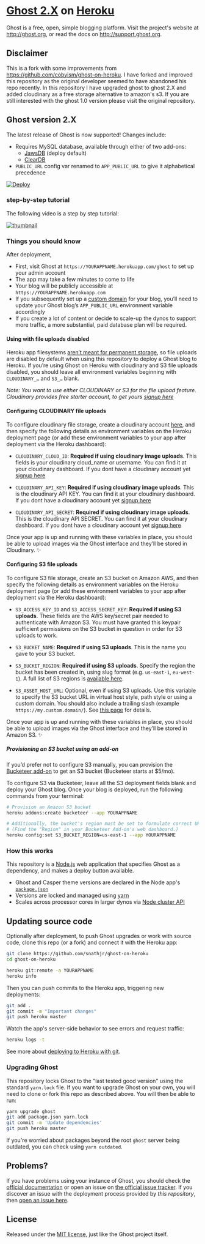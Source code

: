 # [Ghost 2.X](https://github.com/TryGhost/Ghost) on [Heroku](http://heroku.com)

Ghost is a free, open, simple blogging platform. Visit the project's website at <http://ghost.org>, or read the docs on <http://support.ghost.org>.

## Disclaimer

This is a fork with some improvements from https://github.com/cobyism/ghost-on-heroku. I have forked and improved this repository as the original developer seemed to have abandoned his repo recently. In this repository I have upgraded ghost to ghost 2.X and added cloudinary as a free storage alternative to amazon's s3. If you are still interested with the ghost 1.0 version please visit the original repository.

## Ghost version 2.X

The latest release of Ghost is now supported! Changes include:

  * Requires MySQL database, available through either of two add-ons:
    * [JawsDB](https://elements.heroku.com/addons/jawsdb) (deploy default)
    * [ClearDB](https://elements.heroku.com/addons/cleardb)
  * `PUBLIC_URL` config var renamed to `APP_PUBLIC_URL` to give it alphabetical precedence

[![Deploy](https://www.herokucdn.com/deploy/button.svg)](https://heroku.com/deploy)

### step-by-step tutorial

The following video is a step by step tutorial:

[![thumbnail](https://img.youtube.com/vi/cODvhXMHgYI/0.jpg)](https://www.youtube.com/watch?v=cODvhXMHgYI)

### Things you should know

After deployment,
- First, visit Ghost at `https://YOURAPPNAME.herokuapp.com/ghost` to set up your admin account
- The app may take a few minutes to come to life
- Your blog will be publicly accessible at `https://YOURAPPNAME.herokuapp.com`
- If you subsequently set up a [custom domain](https://devcenter.heroku.com/articles/custom-domains) for your blog, you’ll need to update your Ghost blog’s `APP_PUBLIC_URL` environment variable accordingly
- If you create a lot of content or decide to scale-up the dynos to support more traffic, a more substantial, paid database plan will be required.

#### Using with file uploads disabled

Heroku app filesystems [aren’t meant for permanent storage](https://devcenter.heroku.com/articles/dynos#ephemeral-filesystem), so file uploads are disabled by default when using this repository to deploy a Ghost blog to Heroku. If you’re using Ghost on Heroku with cloudinary and S3 file uploads disabled, you should leave all environment variables beginning with `CLOUDINARY_…` and `S3_…` blank.

*Note: You want to use either CLOUDINARY or S3 for the file upload feature. Cloudinary provides free starter account, to get yours [signup here](https://cloudinary.com/invites/lpov9zyyucivvxsnalc5/rd581neuohujqsquqyr6)*

#### Configuring CLOUDINARY file uploads

To configure cloudinary file storage, create a cloudinary account [here](https://cloudinary.com/invites/lpov9zyyucivvxsnalc5/rd581neuohujqsquqyr6), and then specify the following details as environment variables on the Heroku deployment page (or add these environment variables to your app after deployment via the Heroku dashboard):

- `CLOUDINARY_CLOUD_ID`: **Required if using cloudinary image uploads**. This fields is your cloudinary cloud_name or username. You can find it at your cloudinary dashboard. If you dont have a cloudinary account yet [signup here](https://cloudinary.com/invites/lpov9zyyucivvxsnalc5/rd581neuohujqsquqyr6)

- `CLOUDINARY_API_KEY`: **Required if using cloudinary image uploads**. This is the cloudinary API KEY. You can find it at your cloudinary dashboard. If you dont have a cloudinary account yet [signup here](https://cloudinary.com/invites/lpov9zyyucivvxsnalc5/rd581neuohujqsquqyr6)

- `CLOUDINARY_API_SECRET`: **Required if using cloudinary image uploads**. This is the cloudinary API SECRET. You can find it at your cloudinary dashboard. If you dont have a cloudinary account yet [signup here](https://cloudinary.com/invites/lpov9zyyucivvxsnalc5/rd581neuohujqsquqyr6)

Once your app is up and running with these variables in place, you should be able to upload images via the Ghost interface and they’ll be stored in Cloudinary. :sparkles:

#### Configuring S3 file uploads

To configure S3 file storage, create an S3 bucket on Amazon AWS, and then specify the following details as environment variables on the Heroku deployment page (or add these environment variables to your app after deployment via the Heroku dashboard):

- `S3_ACCESS_KEY_ID` and `S3_ACCESS_SECRET_KEY`: **Required if using S3 uploads**. These fields are the AWS key/secret pair needed to authenticate with Amazon S3. You must have granted this keypair sufficient permissions on the S3 bucket in question in order for S3 uploads to work.

- `S3_BUCKET_NAME`: **Required if using S3 uploads**. This is the name you gave to your S3 bucket.

- `S3_BUCKET_REGION`: **Required if using S3 uploads**. Specify the region the bucket has been created in, using slug format (e.g. `us-east-1`, `eu-west-1`). A full list of S3 regions is [available here](http://docs.aws.amazon.com/general/latest/gr/rande.html#s3_region).

- `S3_ASSET_HOST_URL`: Optional, even if using S3 uploads. Use this variable to specify the S3 bucket URL in virtual host style, path style or using a custom domain. You should also include a trailing slash (example `https://my.custom.domain/`).  See [this page](http://docs.aws.amazon.com/AmazonS3/latest/dev/VirtualHosting.html) for details.

Once your app is up and running with these variables in place, you should be able to upload images via the Ghost interface and they’ll be stored in Amazon S3. :sparkles:

##### Provisioning an S3 bucket using an add-on

If you’d prefer not to configure S3 manually, you can provision the [Bucketeer add-on](https://devcenter.heroku.com/articles/bucketeer)
to get an S3 bucket (Bucketeer starts at $5/mo).

To configure S3 via Bucketeer, leave all the S3 deployment fields blank and deploy your
Ghost blog. Once your blog is deployed, run the following commands from your terminal:

```bash
# Provision an Amazon S3 bucket
heroku addons:create bucketeer --app YOURAPPNAME

# Additionally, the bucket's region must be set to formulate correct URLs
# (Find the "Region" in your Bucketeer Add-on's web dashboard.)
heroku config:set S3_BUCKET_REGION=us-east-1 --app YOURAPPNAME
```

### How this works

This repository is a [Node.js](https://nodejs.org) web application that specifies Ghost as a dependency, and makes a deploy button available.

  * Ghost and Casper theme versions are declared in the Node app's [`package.json`](package.json)
  * Versions are locked and managed using [yarn](https://yarnpkg.com)
  * Scales across processor cores in larger dynos via [Node cluster API](https://nodejs.org/dist/latest-v10.x/docs/api/cluster.html)

## Updating source code

Optionally after deployment, to push Ghost upgrades or work with source code, clone this repo (or a fork) and connect it with the Heroku app:

```bash
git clone https://github.com/snathjr/ghost-on-heroku
cd ghost-on-heroku

heroku git:remote -a YOURAPPNAME
heroku info
```

Then you can push commits to the Heroku app, triggering new deployments:

```bash
git add .
git commit -m "Important changes"
git push heroku master
```

Watch the app's server-side behavior to see errors and request traffic:

```bash
heroku logs -t
```

See more about [deploying to Heroku with git](https://devcenter.heroku.com/articles/git).

### Upgrading Ghost

This repository locks Ghost to the "last tested good version" using the standard `yarn.lock` file. If you want to upgrade Ghost on your own,
you will need to clone or fork this repo as described above. You will then be able to run:

```bash
yarn upgrade ghost
git add package.json yarn.lock
git commit -m 'Update dependencies'
git push heroku master
```

If you're worried about packages beyond the root `ghost` server being outdated, you can check using `yarn outdated`.

## Problems?

If you have problems using your instance of Ghost, you should check the [official documentation](http://support.ghost.org/) or
open an issue on [the official issue tracker](https://github.com/TryGhost/Ghost/issues). If you discover an issue with the
deployment process provided by *this repository*, then [open an issue here](https://github.com/snathjr/ghost-on-heroku).

## License

Released under the [MIT license](./LICENSE), just like the Ghost project itself.
